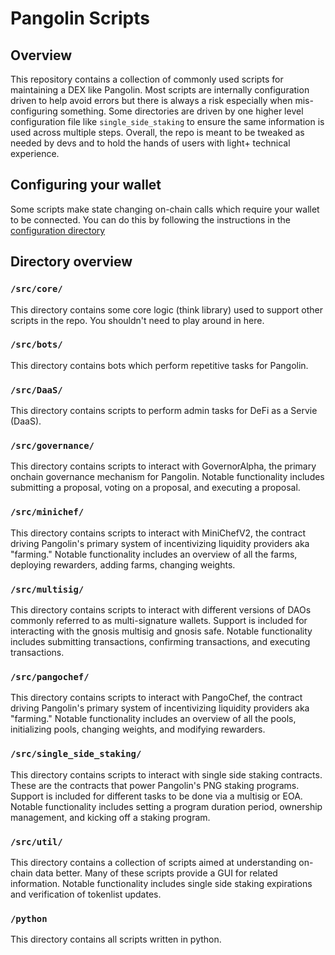 # Pangolin Scripts

## Overview

This repository contains a collection of commonly used scripts for maintaining a DEX like Pangolin. Most scripts are 
internally configuration driven to help avoid errors but there is always a risk especially when mis-configuring 
something. Some directories are driven by one higher level configuration file like `single_side_staking` to ensure the 
same information is used across multiple steps. Overall, the repo is meant to be tweaked as needed by devs and to hold 
the hands of users with light+ technical experience.


## Configuring your wallet

Some scripts make state changing on-chain calls which require your wallet to be connected. 
You can do this by following the instructions in the [configuration directory](./config/README.md)


## Directory overview

### `/src/core/`
This directory contains some core logic (think library) used to support other scripts in the repo. 
You shouldn't need to play around in here.

### `/src/bots/`
This directory contains bots which perform repetitive tasks for Pangolin.

### `/src/DaaS/`
This directory contains scripts to perform admin tasks for DeFi as a Servie (DaaS).

### `/src/governance/`
This directory contains scripts to interact with GovernorAlpha, the primary onchain governance mechanism for Pangolin. 
Notable functionality includes submitting a proposal, voting on a proposal, and executing a proposal.

### `/src/minichef/`
This directory contains scripts to interact with MiniChefV2, the contract driving Pangolin's primary system of 
incentivizing liquidity providers aka "farming." Notable functionality includes an overview of all the farms, 
deploying rewarders, adding farms, changing weights.

### `/src/multisig/`
This directory contains scripts to interact with different versions of DAOs commonly referred to as multi-signature 
wallets. Support is included for interacting with the gnosis multisig and gnosis safe. Notable functionality includes 
submitting transactions, confirming transactions, and executing transactions.

### `/src/pangochef/`
This directory contains scripts to interact with PangoChef, the contract driving Pangolin's primary system of
incentivizing liquidity providers aka "farming." Notable functionality includes an overview of all the pools,
initializing pools, changing weights, and modifying rewarders.

### `/src/single_side_staking/`
This directory contains scripts to interact with single side staking contracts. These are the contracts that power 
Pangolin's PNG staking programs. Support is included for different tasks to be done via a multisig or EOA. Notable 
functionality includes setting a program duration period, ownership management, and kicking off a staking program.

### `/src/util/`
This directory contains a collection of scripts aimed at understanding on-chain data better. Many of these scripts 
provide a GUI for related information. Notable functionality includes single side staking expirations and verification 
of tokenlist updates.

### `/python`
This directory contains all scripts written in python.

